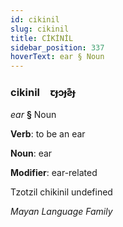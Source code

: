 ```yaml
---
id: cikinil
slug: cikinil
title: CİKİNİL
sidebar_position: 337
hoverText: ear § Noun
---
```


### cikinil&emsp;<span kind="abugida">ꞇɟɔɟƨ͊ɟ</span>

*ear* **§** Noun

**Verb**: to be an ear

**Noun**: ear

**Modifier**: ear-related

Tzotzil chikinil undefined

*Mayan Language Family*